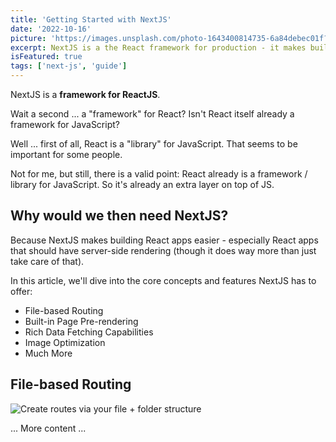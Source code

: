 ```yaml
---
title: 'Getting Started with NextJS'
date: '2022-10-16'
picture: 'https://images.unsplash.com/photo-1643400814735-6a84debec01f?crop=entropy&cs=tinysrgb&fit=max&fm=jpg&ixid=MnwxfDB8MXxyYW5kb218MHx8fHx8fHx8MTY0NTY0Njg5MA&ixlib=rb-1.2.1&q=80&w=1080'
excerpt: NextJS is a the React framework for production - it makes building fullstack React apps and sites a breeze and ships with built-in SSR.
isFeatured: true
tags: ['next-js', 'guide']
---
```


NextJS is a **framework for ReactJS**.

Wait a second ... a "framework" for React? Isn't React itself already a framework for JavaScript?

Well ... first of all, React is a "library" for JavaScript. That seems to be important for some people.

Not for me, but still, there is a valid point: React already is a framework / library for JavaScript. So it's already an extra layer on top of JS.

## Why would we then need NextJS?

Because NextJS makes building React apps easier - especially React apps that should have server-side rendering (though it does way more than just take care of that).

In this article, we'll dive into the core concepts and features NextJS has to offer:

- File-based Routing
- Built-in Page Pre-rendering
- Rich Data Fetching Capabilities
- Image Optimization
- Much More

## File-based Routing

![Create routes via your file + folder structure](nextjs-file-based-routing.png)

... More content ...
